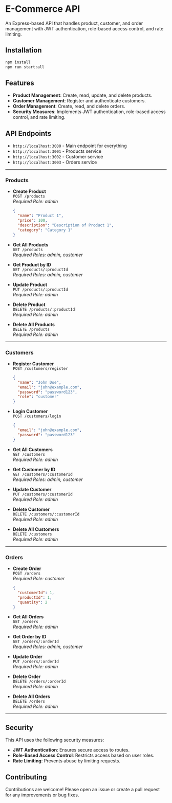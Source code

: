 # E-Commerce API

An Express-based API that handles product, customer, and order management with JWT authentication, role-based access control, and rate limiting.

## Installation

```bash
npm install
npm run start:all
```

## Features

- **Product Management**: Create, read, update, and delete products.
- **Customer Management**: Register and authenticate customers.
- **Order Management**: Create, read, and delete orders.
- **Security Measures**: Implements JWT authentication, role-based access control, and rate limiting.

## API Endpoints

- `http://localhost:3000` - Main endpoint for everything
- `http://localhost:3001` - Products service
- `http://localhost:3002` - Customer service
- `http://localhost:3003` - Orders service

---

### Products

- **Create Product**  
  `POST /products`  
  _Required Role: admin_

  ```json
  {
    "name": "Product 1",
    "price": 100,
    "description": "Description of Product 1",
    "category": "Category 1"
  }
  ```

- **Get All Products**  
  `GET /products`  
  _Required Roles: admin, customer_

- **Get Product by ID**  
  `GET /products/:productId`  
  _Required Roles: admin, customer_

- **Update Product**  
  `PUT /products/:productId`  
  _Required Role: admin_

- **Delete Product**  
  `DELETE /products/:productId`  
  _Required Role: admin_

- **Delete All Products**  
  `DELETE /products`  
  _Required Role: admin_

---

### Customers

- **Register Customer**  
  `POST /customers/register`

  ```json
  {
    "name": "John Doe",
    "email": "john@example.com",
    "password": "password123",
    "role": "customer"
  }
  ```

- **Login Customer**  
  `POST /customers/login`

  ```json
  {
    "email": "john@example.com",
    "password": "password123"
  }
  ```

- **Get All Customers**  
  `GET /customers`  
  _Required Role: admin_

- **Get Customer by ID**  
  `GET /customers/:customerId`  
  _Required Roles: admin, customer_

- **Update Customer**  
  `PUT /customers/:customerId`  
  _Required Role: admin_

- **Delete Customer**  
  `DELETE /customers/:customerId`  
  _Required Role: admin_

- **Delete All Customers**  
  `DELETE /customers`  
  _Required Role: admin_

---

### Orders

- **Create Order**  
  `POST /orders`  
  _Required Role: customer_

  ```json
  {
    "customerId": 1,
    "productId": 1,
    "quantity": 2
  }
  ```

- **Get All Orders**  
  `GET /orders`  
  _Required Role: admin_

- **Get Order by ID**  
  `GET /orders/:orderId`  
  _Required Roles: admin, customer_

- **Update Order**  
  `PUT /orders/:orderId`  
  _Required Role: admin_

- **Delete Order**  
  `DELETE /orders/:orderId`  
  _Required Role: admin_

- **Delete All Orders**  
  `DELETE /orders`  
  _Required Role: admin_

---

## Security

This API uses the following security measures:

- **JWT Authentication**: Ensures secure access to routes.
- **Role-Based Access Control**: Restricts access based on user roles.
- **Rate Limiting**: Prevents abuse by limiting requests.

## Contributing

Contributions are welcome! Please open an issue or create a pull request for any improvements or bug fixes.



